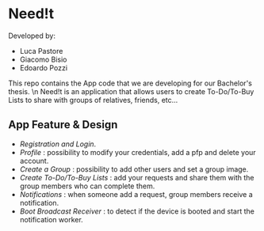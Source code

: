 # Need!t

Developed by:
* Luca Pastore
* Giacomo Bisio
* Edoardo Pozzi

This repo contains the App code that we are developing for our Bachelor's thesis. \n
Need!t is an application that allows users to create To-Do/To-Buy Lists to share with groups of relatives, friends, etc...

## App Feature & Design

* *Registration and Login*.
* *Profile* : possibility to modify your credentials, add a pfp and delete your account.
* *Create a Group* : possibility to add other users and set a group image.
* *Create To-Do/To-Buy Lists* : add your requests and share them with the group members who can complete them.
* *Notifications* : when someone add a request, group members receive a notification.
* *Boot Broadcast Receiver* : to detect if the device is booted and start the notification worker.
